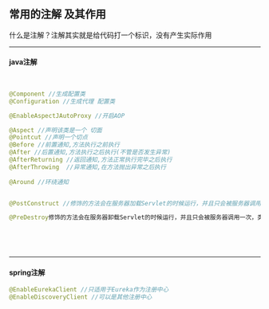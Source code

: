 ## 常用的注解 及其作用

什么是注解？注解其实就是给代码打一个标识，没有产生实际作用

*************

#### java注解

```java

  
@Component //生成配置类
@Configuration //生成代理 配置类

@EnableAspectJAutoProxy //开启AOP

@Aspect //声明该类是一个 切面
@Pointcut //声明一个切点
@Before //前置通知,方法执行之前执行
@After //后置通知,方法执行之后执行(不管是否发生异常)
@AfterReturning //返回通知,方法正常执行完毕之后执行
@AfterThrowing  //异常通知,在方法抛出异常之后执行
    
@Around //环绕通知


@PostConstruct //修饰的方法会在服务器加载Servlet的时候运行，并且只会被服务器调用一次，类似于Serclet的inti()方法。被@PostConstruct修饰的方法会在构造函数之后，init()方法之前运行。

@PreDestroy修饰的方法会在服务器卸载Servlet的时候运行，并且只会被服务器调用一次，类似于Servlet的destroy()方法。被@PreDestroy修饰的方法会在destroy()方法之后运行，在Servlet被彻底卸载之前

  




```

***********

####  spring注解

```java
@EnableEurekaClient //只适用于Eureka作为注册中心
@EnableDiscoveryClient //可以是其他注册中心
```